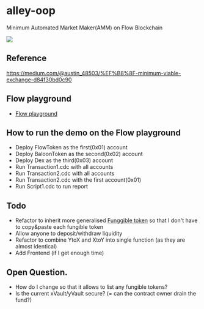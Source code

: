 # alley-oop

Minimum Automated Market Maker(AMM) on Flow Blockchain

![](https://media.giphy.com/media/l0HlTgeWIqq5wZMKA/giphy-downsized.gif)

## Reference

https://medium.com/@austin_48503/%EF%B8%8F-minimum-viable-exchange-d84f30bd0c90

## Flow playground

- [Flow playground](https://play.onflow.org/ac8f1629-2f92-4559-b456-1b5401eab111)

## How to run the demo on the Flow playground

- Deploy FlowToken as the first(0x01) account
- Deploy BaloonToken as the second(0x02) account
- Deploy Dex as the third(0x03) account
- Run Transaction1.cdc with all accounts
- Run Transaction2.cdc with all accounts
- Run Transaction2.cdc with the first account(0x01)
- Run Script1.cdc to run report

## Todo

- Refactor to inherit more generalised [Funggible token]() so that I don't have to copy&paste each fungible token
- Allow anyone to deposit/withdraw liquidity
- Refactor to combine YtoX and XtoY into single function (as they are almost identical)
- Add Frontend (if I get enough time)

## Open Question.

- How do I change so that it allows to list any fungible tokens?
- Is the current xVault/yVault secure? (= can the contract owner drain the fund?)
